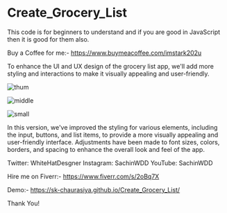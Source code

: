 # Create_Grocery_List
This code is for beginners to understand and if you are good in JavaScript then it is good for them also.

Buy a Coffee for me:- https://www.buymeacoffee.com/imstark202u

To enhance the UI and UX design of the grocery list app, we'll add more styling and interactions to make it visually appealing and user-friendly.

![thum](https://github.com/SK-Chaurasiya/Create_Grocery_List/assets/97239651/88818458-a398-4e3e-bc52-0cdceba945eb)

![middle](https://github.com/SK-Chaurasiya/Create_Grocery_List/assets/97239651/a3c3be1a-7634-42a0-8ac5-1fec50027013)

![small](https://github.com/SK-Chaurasiya/Create_Grocery_List/assets/97239651/fa24f31c-230c-474c-a391-27e64ea9305e)


In this version, we've improved the styling for various elements, including the input, buttons, and list items, to provide a more visually appealing and user-friendly interface. Adjustments have been made to font sizes, colors, borders, and spacing to enhance the overall look and feel of the app.

Twitter: WhiteHatDesgner
Instagram: SachinWDD
YouTube: SachinWDD

Hire me on Fiverr:-
https://www.fiverr.com/s/2oBq7X

Demo:- https://sk-chaurasiya.github.io/Create_Grocery_List/

Thank You!
